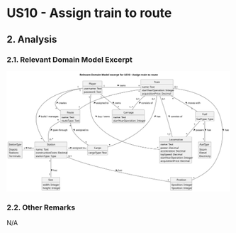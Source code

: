 # US10 - Assign train to route

## 2. Analysis

### 2.1. Relevant Domain Model Excerpt

![US10-DM](svg/US10-analysis.svg)

### 2.2. Other Remarks

N/A